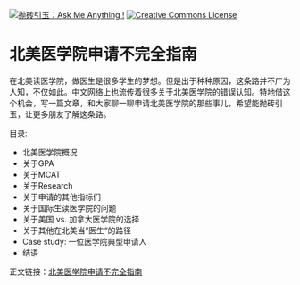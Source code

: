 [![抛砖引玉：Ask Me Anything !](https://img.shields.io/badge/Ask%20me-anything-1abc9c.svg)](https://GitHub.com/Naereen/ama) <a rel="license" href="http://creativecommons.org/licenses/by-nc-nd/4.0/"><img alt="Creative Commons License" style="border-width:0" src="https://i.creativecommons.org/l/by-nc-nd/4.0/88x31.png" /></a>

# 北美医学院申请不完全指南



在北美读医学院，做医生是很多学生的梦想。但是出于种种原因，这条路并不广为人知，不仅如此。中文网络上也流传着很多关于北美医学院的错误认知。特地借这个机会，写一篇文章，和大家聊一聊申请北美医学院的那些事儿，希望能抛砖引玉，让更多朋友了解这条路。



目录:

- 北美医学院概况
- 关于GPA
- 关于MCAT
- 关于Research
- 关于申请的其他指标们
- 关于国际生读医学院的问题
- 关于美国 vs. 加拿大医学院的选择
- 关于其他在北美当“医生“的路径
- Case study: 一位医学院典型申请人
- 结语



正文链接：[北美医学院申请不完全指南](https://github.com/Yuz13001/Med-School-App/blob/master/北美医学院申请不完全指南.pdf)
